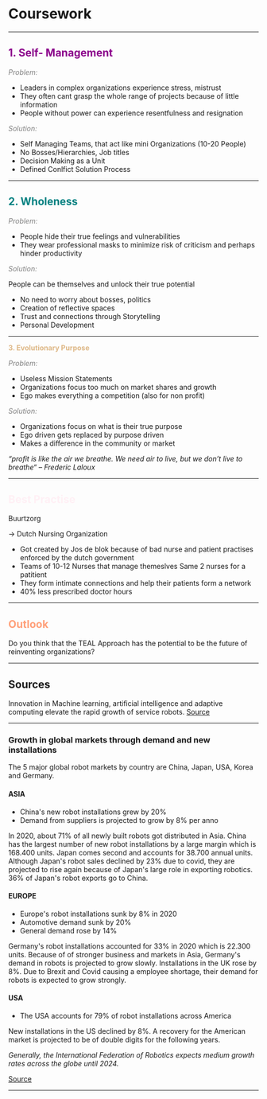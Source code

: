 # Coursework


---

<span style="color:#8B008B">**1. Self- Management**</span>
-----
<span style="color:Gray">*Problem:*</span>

* Leaders in complex organizations experience stress, mistrust 
* They often cant grasp the whole range of projects because of little information
* People without power can experience resentfulness and resignation

<span style="color:Gray">*Solution:*</span>

* Self Managing Teams, that act like mini Organizations (10-20 People)
* No Bosses/Hierarchies, Job titles
* Decision Making as a Unit
* Defined Conlfict Solution Process


---

<span style="color:Teal">**2. Wholeness**</span>
-----

<span style="color:Gray">*Problem:*</span>

* People hide their true feelings and vulnerabilities
*  They wear professional masks to minimize risk of criticism and perhaps hinder productivity

<span style="color:Gray">*Solution:*</span>

People can be themselves and unlock their true potential
* No need to worry about bosses, politics
* Creation of reflective spaces
* Trust and connections through Storytelling
* Personal Development

----

<span style="color:#DEB887">**3. Evolutionary Purpose**</span>

<span style="color:Gray">*Problem:*</span>

* Useless Mission Statements
* Organizations focus too much on market shares and growth
* Ego makes everything a competition (also for non profit)

<span style="color:Gray">*Solution:*</span>

* Organizations focus on what is their true purpose
* Ego driven gets replaced by purpose driven
* Makes a difference in the community or market

*“profit is like the air we breathe. We need air to live, but we don’t live to breathe“ – Frederic Laloux*

---

<span style="color:#FFF0F5">**Best Practise**</span>
-----

Buurtzorg

-> Dutch Nursing Organization
* Got created by Jos de blok because of bad nurse and patient practises enforced by the dutch government
* Teams of 10-12 Nurses that manage themeslves
Same 2 nurses for a patitient
* They form intimate connections and help their patients form a network
* 40% less prescribed doctor hours

----

<span style="color:#FFA07A">**Outlook**</span>
-----

Do you think that the TEAL Approach has the potential to be the future of reinventing organizations?

---


**Sources**
-----

Innovation in Machine learning, artificial intelligence and adaptive computing elevate the rapid growth of service robots. 
[Source](https://www.automate.org/a3-content/emerging-markets-service-robots)

---

### **Growth in global markets through demand and new installations** ###

The 5 major global robot markets by country are China, Japan, USA, Korea and Germany.

#### **ASIA**

* China's new robot installations grew by 20%
* Demand from suppliers is projected to grow by 8% per anno

In 2020, about 71% of all newly built robots got distributed in Asia. China has the largest number of new robot installations by a large margin which is 168.400 units. Japan comes second and accounts for 38.700 annual units. Although Japan's robot sales declined by 23% due to covid, they are projected to rise again because of Japan's large role in exporting robotics. 36% of Japan's robot exports go to China.


#### **EUROPE**

* Europe's robot installations sunk by 8% in 2020
* Automotive demand sunk by 20%
* General demand rose by 14%

 Germany's robot installations accounted for 33% in 2020 which is 22.300 units. Because of of stronger business and markets in Asia, Germany's demand in robots is projected to grow slowly.
 Installations in the UK rose by 8%. Due to Brexit and Covid causing a employee shortage, their demand for robots is expected to grow strongly.

#### **USA**

* The USA accounts for 79% of robot installations across America

 New installations in the US declined by 8%. A recovery for the American market is projected to be of double digits for the following years.

*Generally, the International Federation of Robotics expects medium growth rates across the globe until 2024.*

[Source](https://ifr.org/ifr-press-releases/news/robot-sales-rise-again)

---
